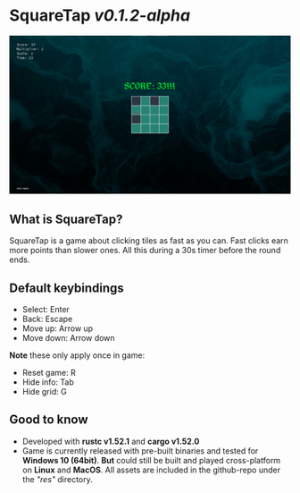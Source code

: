 # SquareTap *v0.1.2-alpha*
![Game screenshot](./img/screenshot_one.png)

## What is SquareTap?
SquareTap is a game about clicking tiles as fast as you can. Fast clicks earn more points than slower ones. All this during a 30s timer before the round ends.

## Default keybindings
* Select: Enter
* Back: Escape
* Move up: Arrow up
* Move down: Arrow down

**Note** these only apply once in game:
* Reset game: R
* Hide info: Tab
* Hide grid: G

## Good to know
* Developed with **rustc v1.52.1** and **cargo v1.52.0**
* Game is currently released with pre-built binaries and tested for **Windows 10 (64bit)**.
**But** could still be built and played cross-platform on **Linux** and **MacOS**.
All assets are included in the github-repo under the *"res"* directory.